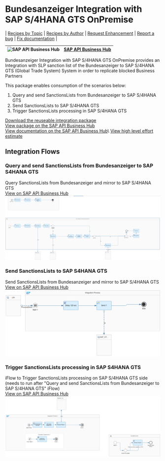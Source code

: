 # Bundesanzeiger Integration with SAP S/4HANA GTS OnPremise

\| [Recipes by Topic](../../readme.md ) \| [Recipes by Author](../../author.md ) \| [Request Enhancement](https://github.com/SAP-samples/cloud-integration-flow/issues/new?assignees=&labels=Recipe%20Fix,enhancement&template=recipe-request.md&title=Improve%20Bundesanzeiger%20Integration%20with%20SAP%20S4HANA%20GTS%20OnPremise%20 ) \| [Report a bug](https://github.com/SAP-samples/cloud-integration-flow/issues/new?assignees=&labels=Recipe%20Fix,bug&template=bug_report.md&title=Issue%20with%20Bundesanzeiger%20Integration%20with%20SAP%20S4HANA%20GTS%20OnPremise%20 ) \| [Fix documentation](https://github.com/SAP-samples/cloud-integration-flow/issues/new?assignees=&labels=Recipe%20Fix,documentation&template=bug_report.md&title=Docu%20fix%20Bundesanzeiger%20Integration%20with%20SAP%20S4HANA%20GTS%20OnPremise%20 ) \|

![SAP API Business Hub](https://github.com/SAPAPIBusinessHub.png?size=50 ) | [SAP API Business Hub](https://api.sap.com/allcommunity) |
----|----|

Bundesanzeiger Integration with SAP S/4HANA GTS OnPremise provides an Integration with SLP sanction list of the Bundesanzeiger to SAP S/4HANA GTS (Global Trade System) System in order to replicate blocked Business Partners

This package enables consumption of the scenarios below:

1. Query and send SanctionsLists from Bundesanzeiger to SAP S/4HANA GTS
2. Send SanctionsLists to SAP S/4HANA GTS
3. Trigger SanctionsLists processing in SAP S/4HANA GTS

[Download the reuseable integration package](BundesanzeigerIntegrationwithSAPS4HANAGTSOnPremise.zip)\
[View package on the SAP API Business Hub](https://api.sap.com/package/BundesanzeigerIntegrationwithSAPS4HANAGTSOnPremise/overview)\
[View documentation on the SAP API Business Hub](https://api.sap.com/odata/1.0/catalog.svc/Files('e3766d1a584c4e4fb2eaacc5c858b4c0')/$value)\
[View high level effort estimate](effort.md)

## Integration Flows

### Query and send SanctionsLists from Bundesanzeiger to SAP S4HANA GTS
Query SanctionsLists from Bundesanzeiger and mirror to SAP S/4HANA GTS\
[View on SAP API Business Hub](https://api.sap.com/integrationflow/Query_and_send_SanctionsLists_from_Bundesanzeiger_to_SAP_S4_HANA_GTS_copy)
![Query and send SanctionsLists from Bundesanzeiger to SAP S4HANA GTS](Query-and-send-SanctionsLists-from-Bundesanzeiger-to-SAP-S4HANA-GTS.png)

### Send SanctionsLists to SAP S4HANA GTS
Send SanctionsLists from Bundesanzeiger and mirror to SAP S/4HANA GTS\
[View on SAP API Business Hub](https://api.sap.com/integrationflow/Send_SanctionsLists_to_SAP_S4_HANA_GTS_copy)
![Query and send SanctionsLists from Bundesanzeiger to SAP S4HANA GTS](Send-SanctionsLists-to-SAP-S4-HANA-GTS.png)

### Trigger SanctionsLists processing in SAP S4HANA GTS
iFlow to Trigger SanctionsLists processing on SAP S/4HANA GTS side (needs to run after "Query and send SanctionsLists from Bundesanzeiger to SAP S/4HANA GTS" iFlow)\
[View on SAP API Business Hub](https://api.sap.com/integrationflow/Trigger_SanctionsLists_processing_in_SAP_S4_HANA_GTS_copy)
![Trigger SanctionsLists processing in SAP S4HANA GTS](Trigger-SanctionsLists-processing-in-SAP-S4HANA-GTS.png)
